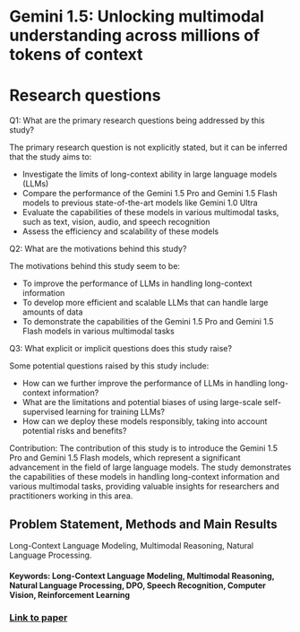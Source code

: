 # Gemini 1.5: Unlocking multimodal understanding across millions of tokens of context

# Research questions
Q1: What are the primary research questions being addressed by this study?

The primary research question is not explicitly stated, but it can be inferred that the study aims to:

* Investigate the limits of long-context ability in large language models (LLMs)
* Compare the performance of the Gemini 1.5 Pro and Gemini 1.5 Flash models to previous state-of-the-art models like Gemini 1.0 Ultra
* Evaluate the capabilities of these models in various multimodal tasks, such as text, vision, audio, and speech recognition
* Assess the efficiency and scalability of these models

Q2: What are the motivations behind this study?

The motivations behind this study seem to be:

* To improve the performance of LLMs in handling long-context information
* To develop more efficient and scalable LLMs that can handle large amounts of data
* To demonstrate the capabilities of the Gemini 1.5 Pro and Gemini 1.5 Flash models in various multimodal tasks

Q3: What explicit or implicit questions does this study raise?

Some potential questions raised by this study include:

* How can we further improve the performance of LLMs in handling long-context information?
* What are the limitations and potential biases of using large-scale self-supervised learning for training LLMs?
* How can we deploy these models responsibly, taking into account potential risks and benefits?

Contribution: The contribution of this study is to introduce the Gemini 1.5 Pro and Gemini 1.5 Flash models, which represent a significant advancement in the field of large language models. The study demonstrates the capabilities of these models in handling long-context information and various multimodal tasks, providing valuable insights for researchers and practitioners working in this area.

## Problem Statement, Methods and Main Results
 Long-Context Language Modeling, Multimodal Reasoning, Natural Language Processing.

#### Keywords: Long-Context Language Modeling, Multimodal Reasoning, Natural Language Processing, DPO, Speech Recognition, Computer Vision, Reinforcement Learning
### [Link to paper](https://arxiv.org/abs/2403.05530v5)
